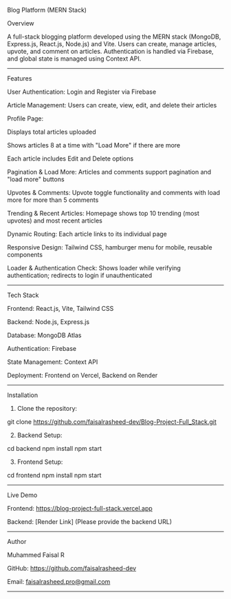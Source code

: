 Blog Platform (MERN Stack)

Overview

A full-stack blogging platform developed using the MERN stack (MongoDB, Express.js, React.js, Node.js) and Vite. Users can create, manage articles, upvote, and comment on articles. Authentication is handled via Firebase, and global state is managed using Context API.


---

Features

User Authentication: Login and Register via Firebase

Article Management: Users can create, view, edit, and delete their articles

Profile Page:

Displays total articles uploaded

Shows articles 8 at a time with "Load More" if there are more

Each article includes Edit and Delete options


Pagination & Load More: Articles and comments support pagination and "load more" buttons

Upvotes & Comments: Upvote toggle functionality and comments with load more for more than 5 comments

Trending & Recent Articles: Homepage shows top 10 trending (most upvotes) and most recent articles

Dynamic Routing: Each article links to its individual page

Responsive Design: Tailwind CSS, hamburger menu for mobile, reusable components

Loader & Authentication Check: Shows loader while verifying authentication; redirects to login if unauthenticated



---

Tech Stack

Frontend: React.js, Vite, Tailwind CSS

Backend: Node.js, Express.js

Database: MongoDB Atlas

Authentication: Firebase

State Management: Context API

Deployment: Frontend on Vercel, Backend on Render



---

Installation

1. Clone the repository:

git clone https://github.com/faisalrasheed-dev/Blog-Project-Full_Stack.git


2. Backend Setup:

cd backend
npm install
npm start


3. Frontend Setup:

cd frontend
npm install
npm start




---

Live Demo

Frontend: https://blog-project-full-stack.vercel.app

Backend: [Render Link] (Please provide the backend URL)



---

Author

Muhammed Faisal R

GitHub: https://github.com/faisalrasheed-dev

Email: faisalrasheed.pro@gmail.com



---
